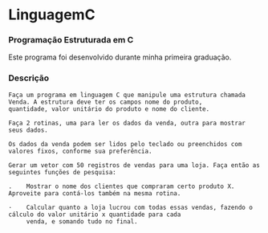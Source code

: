 # LinguagemC

### Programação Estruturada em C

Este programa foi desenvolvido durante minha primeira graduação.

### Descrição

```
Faça um programa em linguagem C que manipule uma estrutura chamada Venda. A estrutura deve ter os campos nome do produto,
quantidade, valor unitário do produto e nome do cliente.

Faça 2 rotinas, uma para ler os dados da venda, outra para mostrar seus dados.

Os dados da venda podem ser lidos pelo teclado ou preenchidos com valores fixos, conforme sua preferência.

Gerar um vetor com 50 registros de vendas para uma loja. Faça então as seguintes funções de pesquisa:

.    Mostrar o nome dos clientes que compraram certo produto X. Aproveite para contá-los também na mesma rotina.

·    Calcular quanto a loja lucrou com todas essas vendas, fazendo o cálculo do valor unitário x quantidade para cada
     venda, e somando tudo no final.
```
